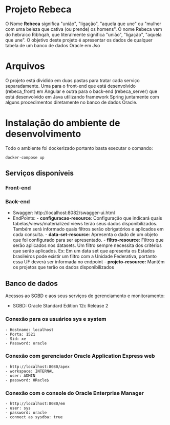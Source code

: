 # Projeto Rebeca

O Nome **Rebeca** significa "união", "ligação", "aquela que une" ou "mulher com uma beleza que cativa (ou prende) os homens". O nome Rebeca vem do hebraico Ribhqah, que literalmente significa "união", "ligação", "aquela que une".
O objetivo deste projeto é apresentar os dados de qualquer tabela de um banco de dados Oracle em Jso


# Arquivos

O projeto está dividido em duas pastas para tratar cada serviço separadamente. Uma para o front-end que está desenvolvido (rebeca_front)  em Angular e outra para o back-end  (rebeca_server) que está desenvolvido em Java utilizando framework Spring juntamente com alguns procedimentos diretamente no banco de dados Oracle.

# Instalação do ambiente de desenvolvimento

Todo o ambiente foi dockerizado portanto basta executar o comando:

    docker-compose up 

## Serviços disponíveis

### Front-end

### Back-end

- Swagger: http://localhost:8082/swagger-ui.html
- EndPoints:
		- **configuracao-resource**: Configuração que indicará quais tabelas/views/materialized views terão seus dados disponibilizados. Também será informado quais filtros serão obrigatórios e aplicados em cada consulta. 
		- **data-set-resource**:  Apresenta o dado de um objeto que foi configurado para ser apresentado. 
		- **filtro-resource**:  Filtros que serão aplicados nos datasets. Um filtro sempre necessita dos critérios que serão aplicados. Ex: Em um data set que apresenta os Estados brasileiros pode existir um filtro com a Unidade Federativa, portanto essa UF deverá ser informada no endpoint
		- **projeto-resource:** Mantêm os projetos que terão os dados disponibilizados
			

## Banco de dados
Acessos ao SGBD e aos seus serviços de gerenciamento e monitoramento:
- SGBD:  Oracle Standard Edition 12c Release 2
### Conexão para os usuários sys e system
	- Hostname: localhost
	- Porta: 1521
	- Sid: xe
	- Password: oracle
### Conexão com gerenciador Oracle Application Express web
	- http://localhost:8080/apex
	- workspace: INTERNAL
	- user: ADMIN
	- password: 0Racle$
### Conexão com o console do Oracle Enterprise Manager
	- http://localhost:8080/em
	- user: sys
	- password: oracle
	- connect as sysdba: true